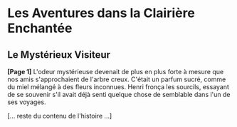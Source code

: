 # Les Aventures dans la Clairière Enchantée
## Le Mystérieux Visiteur

**[Page 1]**
L'odeur mystérieuse devenait de plus en plus forte à mesure que nos amis s'approchaient de l'arbre creux. C'était un parfum sucré, comme du miel mélangé à des fleurs inconnues. Henri fronça les sourcils, essayant de se souvenir s'il avait déjà senti quelque chose de semblable dans l'un de ses voyages.

[... reste du contenu de l'histoire ...]